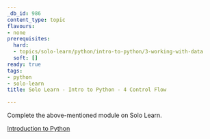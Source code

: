 ```yaml
---
_db_id: 986
content_type: topic
flavours:
- none
prerequisites:
  hard:
  - topics/solo-learn/python/intro-to-python/3-working-with-data
  soft: []
ready: true
tags:
- python
- solo-learn
title: Solo Learn - Intro to Python - 4 Control Flow

---
```


Complete the above-mentioned module on Solo Learn.

[Introduction to Python](https://www.sololearn.com/learn/courses/python-introduction)